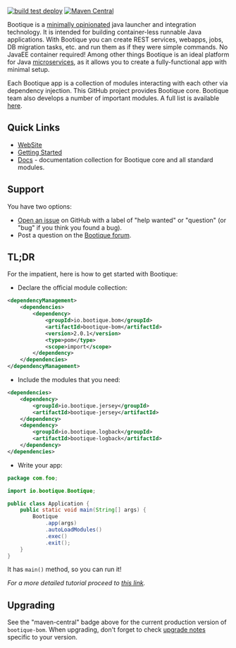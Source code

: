<!--
  Licensed to ObjectStyle LLC under one
  or more contributor license agreements.  See the NOTICE file
  distributed with this work for additional information
  regarding copyright ownership.  The ObjectStyle LLC licenses
  this file to you under the Apache License, Version 2.0 (the
  "License"); you may not use this file except in compliance
  with the License.  You may obtain a copy of the License at

    http://www.apache.org/licenses/LICENSE-2.0

  Unless required by applicable law or agreed to in writing,
  software distributed under the License is distributed on an
  "AS IS" BASIS, WITHOUT WARRANTIES OR CONDITIONS OF ANY
  KIND, either express or implied.  See the License for the
  specific language governing permissions and limitations
  under the License.
  -->

[![build test deploy](https://github.com/bootique/bootique/workflows/build%20test%20deploy/badge.svg)](https://github.com/bootique/bootique/actions)
[![Maven Central](https://img.shields.io/maven-central/v/io.bootique/bootique.svg?colorB=brightgreen)](https://search.maven.org/artifact/io.bootique/bootique)

Bootique is a [minimally opinionated](https://medium.com/@andrus_a/bootique-a-minimally-opinionated-platform-for-modern-java-apps-644194c23872#.odwmsbnbh) 
java launcher and integration technology. It is intended for building container-less runnable Java applications. 
With Bootique you can create REST services, webapps, jobs, DB migration tasks, etc. and run them as if they were 
simple commands. No JavaEE container required! Among other things Bootique is an ideal platform for 
Java [microservices](http://martinfowler.com/articles/microservices.html), as it allows you to create a fully-functional
app with minimal setup.

Each Bootique app is a collection of modules interacting with each other via dependency injection. This GitHub project 
provides Bootique core. Bootique team also develops a number of important modules. A full list is available 
[here](http://bootique.io/docs/).

## Quick Links

* [WebSite](https://bootique.io)
* [Getting Started](https://bootique.io/docs/2.x/getting-started/)
* [Docs](https://bootique.io/docs/) - documentation collection for Bootique core and all standard 
  modules.

## Support

You have two options:
* [Open an issue](https://github.com/bootique/bootique/issues) on GitHub with a label of "help wanted" or "question" 
  (or "bug" if you think you found a bug).
* Post a question on the [Bootique forum](https://groups.google.com/forum/#!forum/bootique-user).

## TL;DR

For the impatient, here is how to get started with Bootique:

* Declare the official module collection:
```xml
<dependencyManagement>
    <dependencies>
        <dependency>
            <groupId>io.bootique.bom</groupId>
            <artifactId>bootique-bom</artifactId>
            <version>2.0.1</version>
            <type>pom</type>
            <scope>import</scope>
        </dependency> 
    </dependencies>
</dependencyManagement>
```
* Include the modules that you need:
```xml
<dependencies>
    <dependency>
        <groupId>io.bootique.jersey</groupId>
        <artifactId>bootique-jersey</artifactId>
    </dependency>
    <dependency>
        <groupId>io.bootique.logback</groupId>
        <artifactId>bootique-logback</artifactId>
    </dependency>
</dependencies>
```
* Write your app:
```java
package com.foo;

import io.bootique.Bootique;

public class Application {
    public static void main(String[] args) {
        Bootique
            .app(args)
            .autoLoadModules()
            .exec()
            .exit();
    }
}
```
It has ```main()``` method, so you can run it! 

*For a more detailed tutorial proceed to [this link](https://bootique.io/docs/2.x/getting-started/).*

## Upgrading

See the "maven-central" badge above for the current production version of ```bootique-bom```. 
When upgrading, don't forget to check [upgrade notes](https://github.com/bootique/bootique/blob/master/UPGRADE.md) 
specific to your version.

